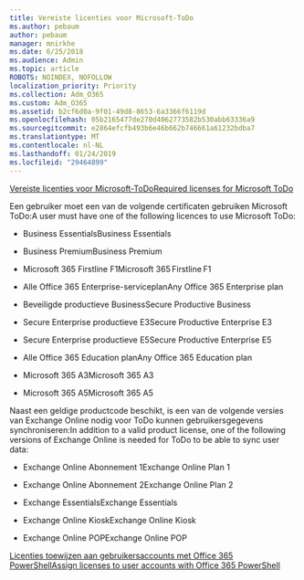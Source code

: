 ```yaml
---
title: Vereiste licenties voor Microsoft-ToDo
ms.author: pebaum
author: pebaum
manager: mnirkhe
ms.date: 6/25/2018
ms.audience: Admin
ms.topic: article
ROBOTS: NOINDEX, NOFOLLOW
localization_priority: Priority
ms.collection: Adm_O365
ms.custom: Adm_O365
ms.assetid: b2cf6d0a-9f01-49d8-8653-6a3366f6119d
ms.openlocfilehash: 05b2165477de270d4062773582b530abb63336a9
ms.sourcegitcommit: e2864efcfb493b6e46b662b746661a61232bdba7
ms.translationtype: MT
ms.contentlocale: nl-NL
ms.lasthandoff: 01/24/2019
ms.locfileid: "29464899"
---
```

[<span data-ttu-id="3985a-102">Vereiste licenties voor Microsoft-ToDo</span><span class="sxs-lookup"><span data-stu-id="3985a-102">Required licenses for Microsoft ToDo</span></span>](https://support.office.com/article/381e9d1b-c500-49b5-973e-890fd86528d7.aspx)
  
<span data-ttu-id="3985a-103">Een gebruiker moet een van de volgende certificaten gebruiken Microsoft ToDo:</span><span class="sxs-lookup"><span data-stu-id="3985a-103">A user must have one of the following licences to use Microsoft ToDo:</span></span>
  
- <span data-ttu-id="3985a-104">Business Essentials</span><span class="sxs-lookup"><span data-stu-id="3985a-104">Business Essentials</span></span>
    
- <span data-ttu-id="3985a-105">Business Premium</span><span class="sxs-lookup"><span data-stu-id="3985a-105">Business Premium</span></span>
    
- <span data-ttu-id="3985a-106">Microsoft 365 Firstline F1</span><span class="sxs-lookup"><span data-stu-id="3985a-106">Microsoft 365 Firstline F1</span></span>
    
- <span data-ttu-id="3985a-107">Alle Office 365 Enterprise-serviceplan</span><span class="sxs-lookup"><span data-stu-id="3985a-107">Any Office 365 Enterprise plan</span></span>
    
- <span data-ttu-id="3985a-108">Beveiligde productieve Business</span><span class="sxs-lookup"><span data-stu-id="3985a-108">Secure Productive Business</span></span>
    
- <span data-ttu-id="3985a-109">Secure Enterprise productieve E3</span><span class="sxs-lookup"><span data-stu-id="3985a-109">Secure Productive Enterprise E3</span></span>
    
- <span data-ttu-id="3985a-110">Secure Enterprise productieve E5</span><span class="sxs-lookup"><span data-stu-id="3985a-110">Secure Productive Enterprise E5</span></span>
    
- <span data-ttu-id="3985a-111">Alle Office 365 Education plan</span><span class="sxs-lookup"><span data-stu-id="3985a-111">Any Office 365 Education plan</span></span>
    
- <span data-ttu-id="3985a-112">Microsoft 365 A3</span><span class="sxs-lookup"><span data-stu-id="3985a-112">Microsoft 365 A3</span></span>
    
- <span data-ttu-id="3985a-113">Microsoft 365 A5</span><span class="sxs-lookup"><span data-stu-id="3985a-113">Microsoft 365 A5</span></span>
    
<span data-ttu-id="3985a-114">Naast een geldige productcode beschikt, is een van de volgende versies van Exchange Online nodig voor ToDo kunnen gebruikersgegevens synchroniseren:</span><span class="sxs-lookup"><span data-stu-id="3985a-114">In addition to a valid product license, one of the following versions of Exchange Online is needed for ToDo to be able to sync user data:</span></span> 
  
- <span data-ttu-id="3985a-115">Exchange Online Abonnement 1</span><span class="sxs-lookup"><span data-stu-id="3985a-115">Exchange Online Plan 1</span></span>
    
- <span data-ttu-id="3985a-116">Exchange Online Abonnement 2</span><span class="sxs-lookup"><span data-stu-id="3985a-116">Exchange Online Plan 2</span></span>
    
- <span data-ttu-id="3985a-117">Exchange Essentials</span><span class="sxs-lookup"><span data-stu-id="3985a-117">Exchange Essentials</span></span>
    
- <span data-ttu-id="3985a-118">Exchange Online Kiosk</span><span class="sxs-lookup"><span data-stu-id="3985a-118">Exchange Online Kiosk</span></span>
    
- <span data-ttu-id="3985a-119">Exchange Online POP</span><span class="sxs-lookup"><span data-stu-id="3985a-119">Exchange Online POP</span></span>
    
[<span data-ttu-id="3985a-120">Licenties toewijzen aan gebruikersaccounts met Office 365 PowerShell</span><span class="sxs-lookup"><span data-stu-id="3985a-120">Assign licenses to user accounts with Office 365 PowerShell</span></span>](https://docs.microsoft.com/en-us/office365/enterprise/powershell/assign-licenses-to-user-accounts-with-office-365-powershell )
  

